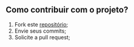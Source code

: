 ## Como contribuir com o projeto? 

1. Fork este [repositório](https://github.com/Rafael-doctom/harry-potter-api);
2. Envie seus commits;
3. Solicite a pull request;
